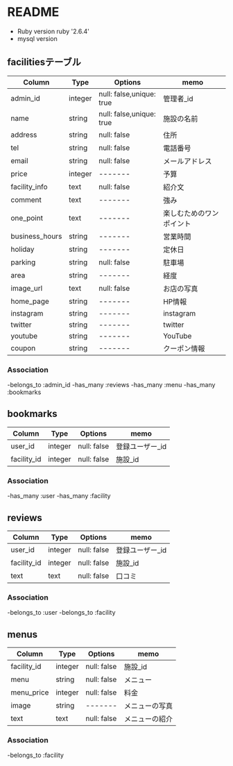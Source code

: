 # README
* Ruby version
  ruby '2.6.4'
* mysql version

## facilitiesテーブル
|Column|Type|Options|memo|
|------|----|-------|----|
|admin_id|integer|null: false,unique: true|管理者_id|
|name|string|null: false,unique: true|施設の名前|
|address|string|null: false|住所|
|tel|string|null: false|電話番号|
|email|string|null: false|メールアドレス|
|price|integer|-------|予算|
|facility_info|text|null: false|紹介文|
|comment|text|-------|強み|
|one_point|text|-------|楽しむためのワンポイント|
|business_hours|string|-------|営業時間|
|holiday|string|-------|定休日|
|parking|string|null: false|駐車場|
|area|string|-------|経度|
|image_url|text|null: false|お店の写真|
|home_page|string|-------|HP情報|
|instagram|string|-------|instagram|
|twitter|string|-------|twitter|
|youtube|string|-------|YouTube|
|coupon|string|-------|クーポン情報|
### Association
-belongs_to :admin_id
-has_many :reviews
-has_many :menu
-has_many :bookmarks

## bookmarks
|Column|Type|Options|memo|
|------|----|-------|----|
|user_id|integer|null: false|登録ユーザー_id|
|facility_id|integer|null: false|施設_id|
### Association
-has_many :user
-has_many :facility

## reviews
|Column|Type|Options|memo|
|------|----|-------|----|
|user_id|integer|null: false|登録ユーザー_id|
|facility_id|integer|null: false|施設_id|
|text|text|null: false|口コミ|
### Association
-belongs_to :user
-belongs_to :facility

## menus
|Column|Type|Options|memo|
|------|----|-------|----|
|facility_id|integer|null: false|施設_id|
|menu|string|null: false|メニュー|
|menu_price|integer|null: false|料金|
|image|string|-------|メニューの写真|
|text|text|null: false|メニューの紹介|
### Association
-belongs_to :facility



